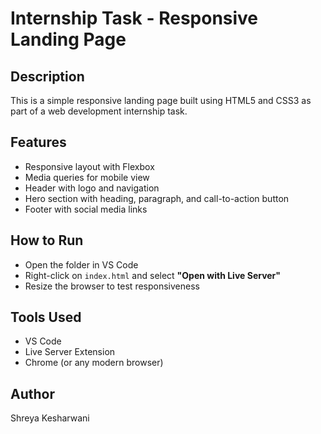 # Internship Task - Responsive Landing Page

## Description
This is a simple responsive landing page built using HTML5 and CSS3 as part of a web development internship task.

## Features
- Responsive layout with Flexbox
- Media queries for mobile view
- Header with logo and navigation
- Hero section with heading, paragraph, and call-to-action button
- Footer with social media links

## How to Run
- Open the folder in VS Code
- Right-click on `index.html` and select **"Open with Live Server"**
- Resize the browser to test responsiveness

## Tools Used
- VS Code
- Live Server Extension
- Chrome (or any modern browser)

## Author
Shreya Kesharwani
